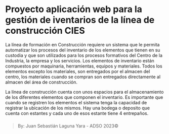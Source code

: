# Proyecto aplicación web para la gestión de iventarios de la línea de construcción CIES

<p>La línea de formación en Construcción requiere un sistema que le permita automatizar los
procesos del inventario de los elementos que tienen en su custodia y que son utilizados
para los procesos formativos del Centro de la Industria, la empresa y los servicios. Los
elementos de inventario están compuestos por maquinaria, herramientas, equipos y
materiales. Todos los elementos excepto los materiales, son entregados por el almacen del
centro, los materiales cuando se compran son entregados directamente al almacen del área
de construcción.

La línea de construcción cuenta con unos espacios para el almacenamiento de los
diferentes elementos que componen el inventario. Es importante que cuando se registren
los elementos el sistema tenga la capacidad de registrar la ubicación de los mismos. Hay
una bodega o deposito que cuenta con estantes y cada uno de esos estante tiene 4
entrepaños.</p>
###

>By: Juan Sebastián Laguna Yara - ADSO 2023©
